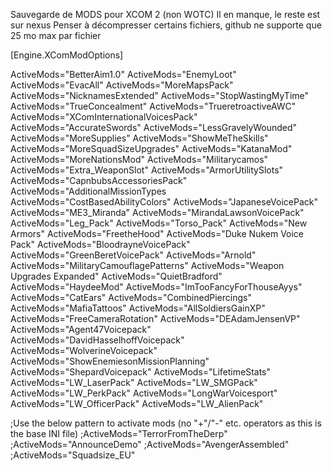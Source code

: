 Sauvegarde de MODS pour XCOM 2 (non WOTC)
Il en manque, le reste est sur nexus
Penser à décompresser certains fichiers, github ne supporte que 25 mo max par fichier


[Engine.XComModOptions]

ActiveMods="BetterAim1.0"
ActiveMods="EnemyLoot"
ActiveMods="EvacAll"
ActiveMods="MoreMapsPack"
ActiveMods="NicknamesExtended"
ActiveMods="StopWastingMyTime"
ActiveMods="TrueConcealment"
ActiveMods="TrueretroactiveAWC"
ActiveMods="XComInternationalVoicesPack"
ActiveMods="AccurateSwords"
ActiveMods="LessGravelyWounded"
ActiveMods="MoreSupplies"
ActiveMods="ShowMeTheSkills"
ActiveMods="MoreSquadSizeUpgrades"
ActiveMods="KatanaMod"
ActiveMods="MoreNationsMod"
ActiveMods="Militarycamos"
ActiveMods="Extra_WeaponSlot"
ActiveMods="ArmorUtilitySlots"
ActiveMods="CapnbubsAccessoriesPack"
ActiveMods="AdditionalMissionTypes
ActiveMods="CostBasedAbilityColors"
ActiveMods="JapaneseVoicePack"
ActiveMods="ME3_Miranda"
ActiveMods="MirandaLawsonVoicePack"
ActiveMods="Leg_Pack"
ActiveMods="Torso_Pack"
ActiveMods="New Armors"
ActiveMods="FreetheHood"
ActiveMods="Duke Nukem Voice Pack"
ActiveMods="BloodrayneVoicePack"
ActiveMods="GreenBeretVoicePack"
ActiveMods="Arnold"
ActiveMods="MilitaryCamouflagePatterns"
ActiveMods="Weapon Upgrades Expanded"
ActiveMods="QuietBradford"
ActiveMods="HaydeeMod"
ActiveMods="ImTooFancyForThouseAyys"
ActiveMods="CatEars"
ActiveMods="CombinedPiercings"
ActiveMods="MafiaTattoos"
ActiveMods="AllSoldiersGainXP"
ActiveMods="FreeCameraRotation"
ActiveMods="DEAdamJensenVP"
ActiveMods="Agent47Voicepack"
ActiveMods="DavidHasselhoffVoicepack"
ActiveMods="WolverineVoicepack"
ActiveMods="ShowEnemiesonMissionPlanning"
ActiveMods="ShepardVoicepack"
ActiveMods="LifetimeStats"
ActiveMods="LW_LaserPack"
ActiveMods="LW_SMGPack"
ActiveMods="LW_PerkPack"
ActiveMods="LongWarVoicesport"
ActiveMods="LW_OfficerPack"
ActiveMods="LW_AlienPack"

;Use the below pattern to activate mods (no "+"/"-" etc. operators as this is the base INI file)
;ActiveMods="TerrorFromTheDerp"
;ActiveMods="AnnounceDemo"
;ActiveMods="AvengerAssembled"
;ActiveMods="Squadsize_EU"

